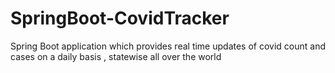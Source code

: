 # SpringBoot-CovidTracker
Spring Boot application which provides real time updates of covid count and cases on a daily basis , statewise all over the world
